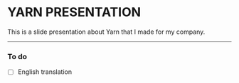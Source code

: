 # YARN PRESENTATION

This is a slide presentation about Yarn that I made for my company.

---

### To do

- [ ] English translation
